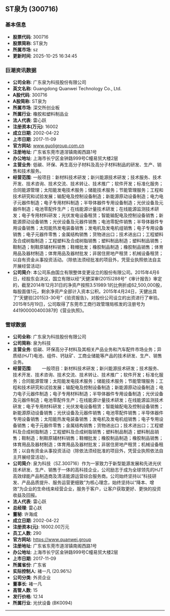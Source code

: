## ST泉为 (300716)

### 基本信息

- **股票代码**: 300716
- **股票简称**: ST泉为
- **所属市场**: sz
- **更新时间**: 2025-10-25 16:34:45

### 巨潮资讯数据

- **公司全称**: 广东泉为科技股份有限公司
- **英文名称**: Guangdong Quanwei Technology Co., Ltd.
- **A股代码**: 300716
- **A股简称**: ST泉为
- **所属市场**: 深交所创业板
- **所属行业**: 橡胶和塑料制品业
- **法人代表**: 雷心跃
- **注册资本(万元)**: 16002
- **成立日期**: 2002-04-22
- **上市日期**: 2017-11-09
- **官方网站**: www.guoligroup.com.cn
- **注册地址**: 广东省东莞市道滘镇南阁西路1号
- **办公地址**: 上海市长宁区金钟路999号C幢易贸大楼2层
- **主营业务**: 低碳、环保、再生高分子材料及高分子材料制品的研发、生产、销售和技术服务。
- **经营范围**: 一般项目：新材料技术研发；新兴能源技术研发；技术服务、技术开发、技术咨询、技术交流、技术转让、技术推广；软件开发；标准化服务；合同能源管理；太阳能发电技术服务；储能技术服务；节能管理服务；工程和技术研究和试验发展；输配电及控制设备制造；新能源原动设备制造；电力电子元器件制造；电子专用材料制造；半导体器件专用设备制造；光伏设备及元器件制造；电池零配件生产；在线能源计量技术研发；在线能源监测技术研发；电子专用材料研发；光伏发电设备租赁；智能输配电及控制设备销售；新能源原动设备销售；光伏设备及元器件销售；电池零配件销售；半导体器件专用设备销售；太阳能热发电装备销售；发电机及发电机组销售；电子专用设备销售；电子元器件零售；金属结构销售；货物进出口；技术进出口；工程塑料及合成树脂制造；工程塑料及合成树脂销售；塑料制品制造；塑料制品销售；鞋制造；制鞋原辅材料销售；鞋帽批发；橡胶制品制造；橡胶制品销售；体育用品及器材制造；体育用品及器材批发；非居住房地产租赁；机械设备租赁；以自有资金从事投资活动。（除依法须经批准的项目外，凭营业执照依法自主开展经营活动）
- **公司简介**: 本公司系由国立有限整体变更设立的股份有限公司。2015年4月6日，经股东会决议，国立有限以经“天健深审(2015)288号”《审计报告》审定的，截至2014年12月31日的净资产按照3.51989:1的比例折成62,500,000股，每股面值1元，剩余净资产全部计入资本公积。2015年4月24日，天健出具了“天健验[2015]3-30号”《验资报告》，对股份公司设立的出资进行了审验。2015年5月19日，公司取得了东莞市工商行政管理局核发的注册号为441900000400387的《营业执照》。

### 雪球数据

- **公司全称**: 广东泉为科技股份有限公司
- **公司简称**: 泉为科技
- **主营业务**: 低碳、环保高分子材料及其相关产品业务和汽车配件市场业务；异质结(HJT)电池、组件、钙钛矿、工商业储能等产品的技术研发、生产、销售业务。
- **经营范围**: 　　一般项目：新材料技术研发；新兴能源技术研发；技术服务、技术开发、技术咨询、技术交流、技术转让、技术推广；软件开发；标准化服务；合同能源管理；太阳能发电技术服务；储能技术服务；节能管理服务；工程和技术研究和试验发展；输配电及控制设备制造；新能源原动设备制造；电力电子元器件制造；电子专用材料制造；半导体器件专用设备制造；光伏设备及元器件制造；电池零配件生产；在线能源计量技术研发；在线能源监测技术研发；电子专用材料研发；光伏发电设备租赁；智能输配电及控制设备销售；新能源原动设备销售；光伏设备及元器件销售；电池零配件销售；半导体器件专用设备销售；太阳能热发电装备销售；发电机及发电机组销售；电子专用设备销售；电子元器件零售；金属结构销售；货物进出口；技术进出口；工程塑料及合成树脂制造；工程塑料及合成树脂销售；塑料制品制造；塑料制品销售；鞋制造；制鞋原辅材料销售；鞋帽批发；橡胶制品制造；橡胶制品销售；体育用品及器材制造；体育用品及器材批发；非居住房地产租赁；机械设备租赁；以自有资金从事投资活动（除依法须经批准的项目外，凭营业执照依法自主开展经营活动）。
- **公司简介**: 泉为科技（SZ.300716）作为一家致力于新型能源发展和先进光伏技术研发、生产、销售于一体的高科技企业，公司励志于成为全球领先的HJT高效绿能产品制造商及清洁能源运营综合服务商。公司始终坚持以“科技研发、产品品质提升、服务运营更细致”为核心理念，始终坚持以“降本、增效”为企业的生命线来经营企业，服务于客户，让客户获取更好、更快的投资收益及回报。
- **法人代表**: 雷心跃
- **总经理**: 雷心跃
- **董秘**: 许海成
- **成立日期**: 2002-04-22
- **注册资本(元)**: 16002.00万元
- **员工人数**: 290
- **官方网站**: https://www.quanwei.group
- **注册地址**: 广东省东莞市道滘镇南阁西路1号
- **办公地址**: 上海市长宁区金钟路999号C幢易贸大楼2层
- **上市日期**: 2017-11-09
- **所属省份**: 广东省
- **实际控制人**: 褚一凡 (20.96%)
- **公司分类**: 外资企业
- **董事长**: 褚一凡
- **高管人数**: 15
- **发行价格**: 12.14
- **所属行业**: 光伏设备 (BK0094)

---